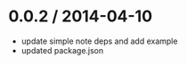 
0.0.2 / 2014-04-10 
==================

 * update simple note deps and add example
 * updated package.json
